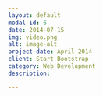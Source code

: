 ```yaml
---
layout: default
modal-id: 6
date: 2014-07-15
img: video.png
alt: image-alt
project-date: April 2014
client: Start Bootstrap
category: Web Development
description: 

---
```

